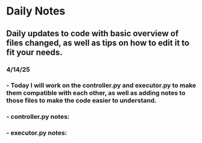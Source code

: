 # Daily Notes
## Daily updates to code with basic overview of files changed, as well as tips on how to edit it to fit your needs.

### 4/14/25
### - Today I will work on the controller.py and executor.py to make them compatible with each other, as well as adding notes to those files to make the code easier to understand.
### - controller.py notes:
### - executor.py notes:
